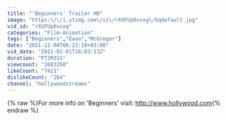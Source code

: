```yaml
---
title: "'Beginners' Trailer HD"
image: "https:\/\/i.ytimg.com\/vi\/rXUFUp6vsxg\/hqdefault.jpg"
vid_id: "rXUFUp6vsxg"
categories: "Film-Animation"
tags: ["Beginners","Ewan","McGregor"]
date: "2021-11-04T06:23:10+03:00"
vid_date: "2011-02-01T16:03:13Z"
duration: "PT2M31S"
viewcount: "2683250"
likeCount: "7421"
dislikeCount: "264"
channel: "hollywoodstreams"
---
```

{% raw %}For more info on 'Beginners' visit: <a rel="nofollow" target="blank" href="http://www.hollywood.com">http://www.hollywood.com</a>{% endraw %}

